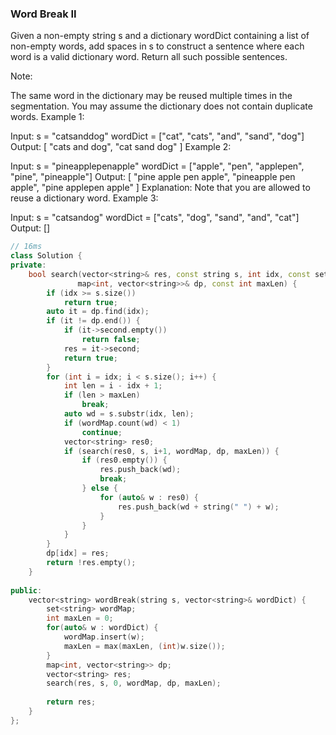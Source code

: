 ### Word Break II
Given a non-empty string s and a dictionary wordDict containing a list of non-empty words, add spaces in s to construct a sentence where each word is a valid dictionary word. Return all such possible sentences.

Note:

The same word in the dictionary may be reused multiple times in the segmentation.
You may assume the dictionary does not contain duplicate words.
Example 1:

Input:
s = "catsanddog"
wordDict = ["cat", "cats", "and", "sand", "dog"]
Output:
[
  "cats and dog",
  "cat sand dog"
]
Example 2:

Input:
s = "pineapplepenapple"
wordDict = ["apple", "pen", "applepen", "pine", "pineapple"]
Output:
[
  "pine apple pen apple",
  "pineapple pen apple",
  "pine applepen apple"
]
Explanation: Note that you are allowed to reuse a dictionary word.
Example 3:

Input:
s = "catsandog"
wordDict = ["cats", "dog", "sand", "and", "cat"]
Output:
[]

```c++
// 16ms
class Solution {
private:
    bool search(vector<string>& res, const string s, int idx, const set<string>& wordMap,
               map<int, vector<string>>& dp, const int maxLen) {
        if (idx >= s.size())
            return true;
        auto it = dp.find(idx);
        if (it != dp.end()) {
            if (it->second.empty())
                return false;
            res = it->second;
            return true;
        }
        for (int i = idx; i < s.size(); i++) {
            int len = i - idx + 1;
            if (len > maxLen)
                break;
            auto wd = s.substr(idx, len);
            if (wordMap.count(wd) < 1)
                continue;
            vector<string> res0;
            if (search(res0, s, i+1, wordMap, dp, maxLen)) {
                if (res0.empty()) {
                    res.push_back(wd);
                    break;
                } else {
                    for (auto& w : res0) {
                        res.push_back(wd + string(" ") + w);
                    }
                }
            }
        }
        dp[idx] = res;
        return !res.empty();
    }
    
public:
    vector<string> wordBreak(string s, vector<string>& wordDict) {
        set<string> wordMap;
        int maxLen = 0;
        for(auto& w : wordDict) {
            wordMap.insert(w);
            maxLen = max(maxLen, (int)w.size());
        }
        map<int, vector<string>> dp;
        vector<string> res;
        search(res, s, 0, wordMap, dp, maxLen);
        
        return res;
    }
};
```